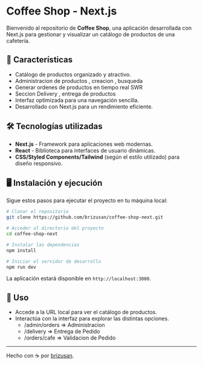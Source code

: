 # Coffee Shop - Next.js

Bienvenido al repositorio de **Coffee Shop**, una aplicación desarrollada con Next.js para gestionar y visualizar un catálogo de productos de una cafetería.

## 🚀 Características

- Catálogo de productos organizado y atractivo.
- Administracion de productos , creacion , busqueda
- Generar ordenes de productos en tiempo real SWR
- Seccion Delivery , entrega de productos
- Interfaz optimizada para una navegación sencilla.
- Desarrollado con Next.js para un rendimiento eficiente.

## 🛠️ Tecnologías utilizadas

- **Next.js** - Framework para aplicaciones web modernas.
- **React** - Biblioteca para interfaces de usuario dinámicas.
- **CSS/Styled Components/Tailwind** (según el estilo utilizado) para diseño responsivo.

## 🖥️ Instalación y ejecución

Sigue estos pasos para ejecutar el proyecto en tu máquina local:

```bash
# Clonar el repositorio
git clone https://github.com/brizusan/coffee-shop-next.git

# Acceder al directorio del proyecto
cd coffee-shop-next

# Instalar las dependencias
npm install

# Iniciar el servidor de desarrollo
npm run dev
```

La aplicación estará disponible en `http://localhost:3000`.

## 📖 Uso

- Accede a la URL local para ver el catálogo de productos.
- Interactúa con la interfaz para explorar las distintas opciones.
  - /admin/orders => Administracion
  - /delivery => Entrega de Pedido
  - /orders/cafe => Validacion de Pedido

---

Hecho con ☕ por [brizusan](https://github.com/brizusan).
